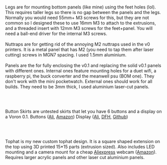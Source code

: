 <br>Legs are for mounting bottom panels (like mine) using the feet holes (lol). This requires taller legs so there is no gap between the panels and the legs. Normally you would need 55mm+ M3 screws for this, but they are not common so I designed these to use 16mm M3 to attach to the extrusions, and a threaded insert with 12mm M3 screws for the feet+panel. You will need a ball-end driver for the internal M3 screws.
<br>
<br>Nuttraps are for getting rid of the annoying M2 nuttraps used in the v0 printers. It is a metal panel that has M2 (you need to tap them after laser cutting) screws in MGN7 spacing. I used 1.5mm aluminium.
<br>
<br>Panels are the for fully enclosing the v0.1 and replacing the solid v0.1 panels with different ones. Internal ones feature mounting holes for a duet wifi, a raspberry pi, the buck converter and the meanwell psu (BOM one). They don't work with the mini pocketwatch. External ones should work for all builds. They need to be 3mm thick, I used aluminium laser-cut panels.

<br>

<br>

Button Skirts are untested skirts that let you have 6 buttons and a display on a Voron 0.1. Buttons ([Ali](https://s.click.aliexpress.com/e/_9wvUAv), [Amazon](https://amzn.to/3kmZsSH)) Display ([Ali](https://s.click.aliexpress.com/e/_Atjhrj), [DFH](https://deepfriedhero.in/products/voron-v0-display), [Github](https://github.com/VoronDesign/Voron-Hardware/tree/master/V0_Display))

<br>

<br>

Tophat is my new custom tophat design. It is a square shaped extension on the top using 3D printed 15*15 parts (extrusion sized). Also includes LED mounting and a camera mount for a cheap [Aliexpress](https://s.click.aliexpress.com/e/_9xBGzb) webcam ([Amazon](https://amzn.to/2YGUBq3)). Requires larger acrylic panels and other laser cut aluminium panels.
